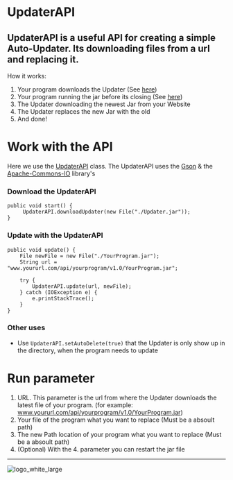 # UpdaterAPI

UpdaterAPI is a useful API for creating a simple Auto-Updater. 
Its downloading files from a url and replacing it. 
---
How it works: 

1. Your program downloads the Updater (See [here](#download-the-updaterapi))
2. Your program running the jar before its closing (See [here](#update-with-the-updaterapi))
3. The Updater downloading the newest Jar from your Website
4. The Updater replaces the new Jar with the old
5. And done!


# Work with the API

Here we use the [UpdaterAPI](https://github.com/ZeusSeinGrossopa/UpdaterAPI/blob/master/src/test/java/UpdaterAPI.java) class.
The UpdaterAPI uses the [Gson](https://github.com/google/gson) & the [Apache-Commons-IO](https://github.com/apache/commons-io) library's

### Download the UpdaterAPI 

```
public void start() {
     UpdaterAPI.downloadUpdater(new File("./Updater.jar"));
}

```

### Update with the UpdaterAPI 
```
public void update() {
    File newFile = new File("./YourProgram.jar");
    String url = "www.yoururl.com/api/yourprogram/v1.0/YourProgram.jar";

    try {
        UpdaterAPI.update(url, newFile);
    } catch (IOException e) {
        e.printStackTrace();
    }
}
```

### Other uses 

- Use `UpdaterAPI.setAutoDelete(true)` that the Updater is only show up in the directory, when the program needs to update

# Run parameter 

1. URL. This parameter is the url from where the Updater downloads the latest file of your program. (for example: www.yoururl.com/api/yourprogram/v1.0/YourProgram.jar)
2. Your file of the program what you want to replace (Must be a absoult path)
3. The new Path location of your program what you want to replace (Must be a absoult path)
4. (Optional) With the 4. parameter you can restart the jar file


---

![logo_white_large](https://user-images.githubusercontent.com/80217114/157707596-ddf31272-8360-4356-8ed6-405ce45e536c.png)
